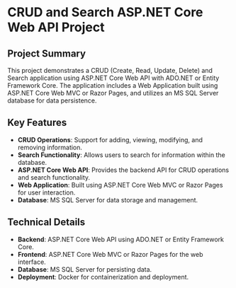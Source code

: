 # CRUD and Search ASP.NET Core Web API Project

## Project Summary
This project demonstrates a CRUD (Create, Read, Update, Delete) and Search application using ASP.NET Core Web API with ADO.NET or Entity Framework Core. The application includes a Web Application built using ASP.NET Core Web MVC or Razor Pages, and utilizes an MS SQL Server database for data persistence.

## Key Features
- **CRUD Operations**: Support for adding, viewing, modifying, and removing information.
- **Search Functionality**: Allows users to search for information within the database.
- **ASP.NET Core Web API**: Provides the backend API for CRUD operations and search functionality.
- **Web Application**: Built using ASP.NET Core Web MVC or Razor Pages for user interaction.
- **Database**: MS SQL Server for data storage and management.

## Technical Details
- **Backend**: ASP.NET Core Web API using ADO.NET or Entity Framework Core.
- **Frontend**: ASP.NET Core Web MVC or Razor Pages for the web interface.
- **Database**: MS SQL Server for persisting data.
- **Deployment**: Docker for containerization and deployment.

